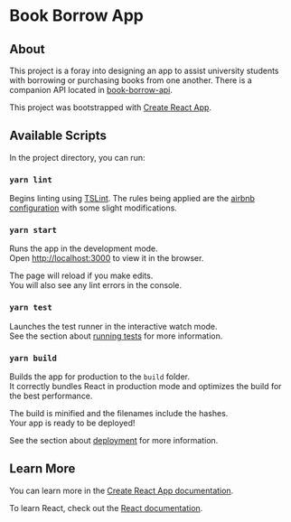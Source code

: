 # Book Borrow App

## About

This project is a foray into designing an app to assist university students with borrowing or purchasing books from one another. There is a companion API located in [book-borrow-api](https://github.com/zhengxiechen/book-borrow-api).

This project was bootstrapped with [Create React App](https://github.com/facebook/create-react-app).

## Available Scripts

In the project directory, you can run:

### `yarn lint`

Begins linting using [TSLint](https://palantir.github.io/tslint/). The rules being applied are the [airbnb configuration](https://github.com/progre/tslint-config-airbnb) with some slight modifications.


### `yarn start`

Runs the app in the development mode.<br>
Open [http://localhost:3000](http://localhost:3000) to view it in the browser.

The page will reload if you make edits.<br>
You will also see any lint errors in the console.

### `yarn test`

Launches the test runner in the interactive watch mode.<br>
See the section about [running tests](https://facebook.github.io/create-react-app/docs/running-tests) for more information.

### `yarn build`

Builds the app for production to the `build` folder.<br>
It correctly bundles React in production mode and optimizes the build for the best performance.

The build is minified and the filenames include the hashes.<br>
Your app is ready to be deployed!

See the section about [deployment](https://facebook.github.io/create-react-app/docs/deployment) for more information.

## Learn More

You can learn more in the [Create React App documentation](https://facebook.github.io/create-react-app/docs/getting-started).

To learn React, check out the [React documentation](https://reactjs.org/).
